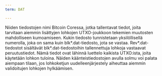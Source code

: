 ```yaml
---
term: DAT

---
```

Niiden tiedostojen nimi Bitcoin Coressa, jotka tallentavat tiedot, joita tarvitaan aiemmin lisättyjen lohkojen UTXO-joukkoon tekemien muutosten mahdolliseen kumoamiseen. Kukin tiedosto tunnistetaan yksilöllisellä numerolla, joka on sama kuin blk*.dat-tiedosto, jota se vastaa. Rev*.dat-tiedostot sisältävät blk*.dat-tiedostoihin tallennettuja lohkoja vastaavat peruutustiedot. Nämä tiedot ovat lähinnä luettelo kaikista UTXO:ista, joita käytetään lohkon tuloina. Näiden käänteistiedostojen avulla solmu voi palata aiempaan tilaan, jos lohkoketjun uudelleenjärjestely aiheuttaa aiemmin validoitujen lohkojen hylkäämisen.